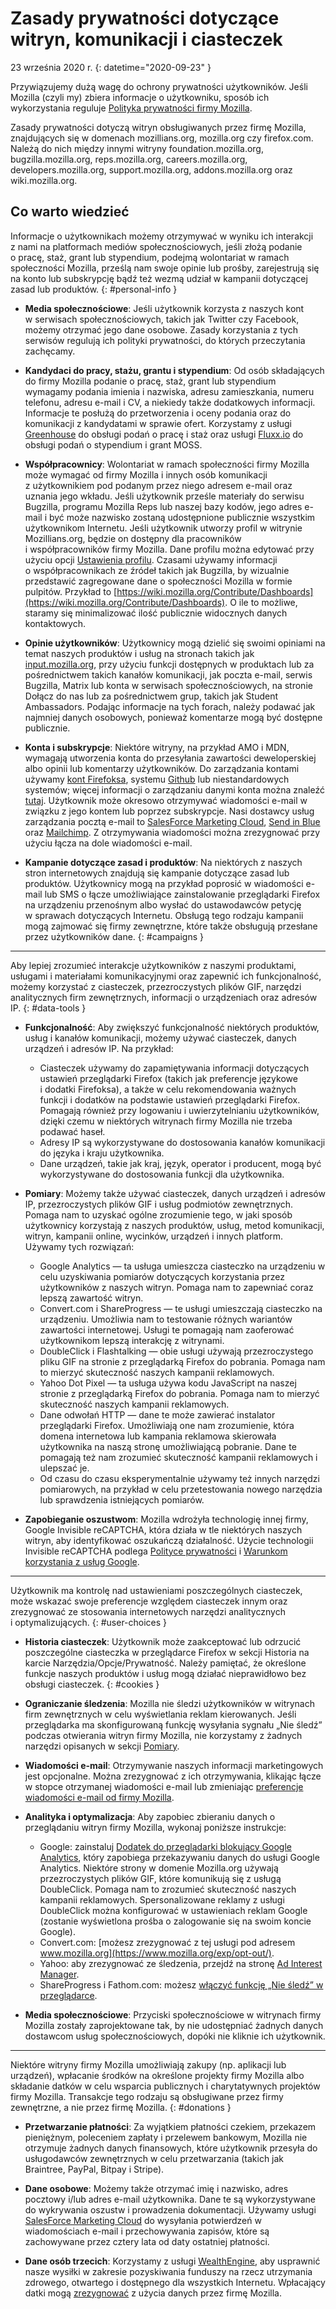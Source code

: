 # Zasady prywatności dotyczące witryn, komunikacji i ciasteczek

23 września 2020 r.
{: datetime="2020-09-23" }

Przywiązujemy dużą wagę do ochrony prywatności użytkowników. Jeśli Mozilla (czyli my) zbiera informacje o użytkowniku, sposób ich wykorzystania reguluje [Polityka prywatności firmy Mozilla](https://www.mozilla.org/privacy/).

Zasady prywatności dotyczą witryn obsługiwanych przez firmę Mozilla, znajdujących się w domenach mozillians.org, mozilla.org czy firefox.com. Należą do nich między innymi witryny foundation.mozilla.org, bugzilla.mozilla.org, reps.mozilla.org, careers.mozilla.org, developers.mozilla.org, support.mozilla.org, addons.mozilla.org oraz wiki.mozilla.org.

## Co warto wiedzieć

Informacje o użytkownikach możemy otrzymywać w wyniku ich interakcji z nami na platformach mediów społecznościowych, jeśli złożą podanie o pracę, staż, grant lub stypendium, podejmą wolontariat w ramach społeczności Mozilla, prześlą nam swoje opinie lub prośby, zarejestrują się na konto lub subskrypcję bądź też wezmą udział w kampanii dotyczącej zasad lub produktów. 
{: #personal-info }

* **Media społecznościowe**: Jeśli użytkownik korzysta z naszych kont w serwisach społecznościowych, takich jak Twitter czy Facebook, możemy otrzymać jego dane osobowe. Zasady korzystania z tych serwisów regulują ich polityki prywatności, do których przeczytania zachęcamy.

* **Kandydaci do pracy, stażu, grantu i stypendium**: Od osób składających do firmy Mozilla podanie o pracę, staż, grant lub stypendium wymagamy podania imienia i nazwiska, adresu zamieszkania, numeru telefonu, adresu e-mail i CV, a niekiedy także dodatkowych informacji. Informacje te posłużą do przetworzenia i oceny podania oraz do komunikacji z kandydatami w sprawie ofert. Korzystamy z usługi [Greenhouse](https://www.greenhouse.io/privacy-policy) do obsługi podań o pracę i staż oraz usługi [Fluxx.io](https://www.fluxx.io/privacy-policy) do obsługi podań o stypendium i grant MOSS.

* **Współpracownicy**: Wolontariat w ramach społeczności firmy Mozilla może wymagać od firmy Mozilla i innych osób komunikacji z użytkownikiem pod podanym przez niego adresem e-mail oraz uznania jego wkładu. Jeśli użytkownik prześle materiały do serwisu Bugzilla, programu Mozilla Reps lub naszej bazy kodów, jego adres e-mail i być może nazwisko zostaną udostępnione publicznie wszystkim użytkownikom Internetu. Jeśli użytkownik utworzy profil w witrynie Mozillians.org, będzie on dostępny dla pracowników i współpracowników firmy Mozilla. Dane profilu można edytować przy użyciu opcji [Ustawienia profilu](https://mozillians.org/user/edit). Czasami używamy informacji o współpracownikach ze źródeł takich jak Bugzilla, by wizualnie przedstawić zagregowane dane o społeczności Mozilla w formie pulpitów. Przykład to [https://wiki.mozilla.org/Contribute/Dashboards](https://wiki.mozilla.org/Contribute/Dashboards). O ile to możliwe, staramy się minimalizować ilość publicznie widocznych danych kontaktowych.

* **Opinie użytkowników**: Użytkownicy mogą dzielić się swoimi opiniami na temat naszych produktów i usług na stronach takich jak [input.mozilla.org](https://input.mozilla.org/), przy użyciu funkcji dostępnych w produktach lub za pośrednictwem takich kanałów komunikacji, jak poczta e-mail, serwis Bugzilla, Matrix lub konta w serwisach społecznościowych, na stronie Dołącz do nas lub za pośrednictwem grup, takich jak Student Ambassadors. Podając informacje na tych forach, należy podawać jak najmniej danych osobowych, ponieważ komentarze mogą być dostępne publicznie.

* **Konta i subskrypcje**: Niektóre witryny, na przykład AMO i MDN, wymagają utworzenia konta do przesyłania zawartości deweloperskiej albo opinii lub komentarzy użytkowników. Do zarządzania kontami używamy [kont Firefoksa](https://www.mozilla.org/privacy/firefox/), systemu [Github](https://help.github.com/en/github/site-policy/github-privacy-statement#our-use-of-cookies-and-tracking) lub niestandardowych systemów; więcej informacji o zarządzaniu danymi konta można znaleźć [tutaj](https://support.mozilla.org/kb/managing-account-data). Użytkownik może okresowo otrzymywać wiadomości e-mail w związku z jego kontem lub poprzez subskrypcje. Nasi dostawcy usług zarządzania pocztą e-mail to [SalesForce Marketing Cloud](https://www.marketingcloud.com/privacy-policy/website-privacy-statement/), [Send in Blue](https://www.sendinblue.com/legal/privacypolicy/) oraz [Mailchimp](https://mailchimp.com/legal/privacy/). Z otrzymywania wiadomości można zrezygnować przy użyciu łącza na dole wiadomości e-mail. 

* **Kampanie dotyczące zasad i produktów**: Na niektórych z naszych stron internetowych znajdują się kampanie dotyczące zasad lub produktów. Użytkownicy mogą na przykład poprosić w wiadomości e-mail lub SMS o łącze umożliwiające zainstalowanie przeglądarki Firefox na urządzeniu przenośnym albo wysłać do ustawodawców petycję w sprawach dotyczących Internetu. Obsługą tego rodzaju kampanii mogą zajmować się firmy zewnętrzne, które także obsługują przesłane przez użytkowników dane. 
{: #campaigns }

---------------------------------------

Aby lepiej zrozumieć interakcje użytkowników z naszymi produktami, usługami i materiałami komunikacyjnymi oraz zapewnić ich funkcjonalność, możemy korzystać z ciasteczek, przezroczystych plików GIF, narzędzi analitycznych firm zewnętrznych, informacji o urządzeniach oraz adresów IP. 
{: #data-tools }

* **Funkcjonalność**: Aby zwiększyć funkcjonalność niektórych produktów, usług i kanałów komunikacji, możemy używać ciasteczek, danych urządzeń i adresów IP. Na przykład:
    * Ciasteczek używamy do zapamiętywania informacji dotyczących ustawień przeglądarki Firefox (takich jak preferencje językowe i dodatki Firefoksa), a także w celu rekomendowania ważnych funkcji i dodatków na podstawie ustawień przeglądarki Firefox. Pomagają również przy logowaniu i uwierzytelnianiu użytkowników, dzięki czemu w niektórych witrynach firmy Mozilla nie trzeba podawać haseł.
    * Adresy IP są wykorzystywane do dostosowania kanałów komunikacji do języka i kraju użytkownika.
    * Dane urządzeń, takie jak kraj, język, operator i producent, mogą być wykorzystywane do dostosowania funkcji dla użytkownika.

* **Pomiary**: Możemy także używać ciasteczek, danych urządzeń i adresów IP, przezroczystych plików GIF i usług podmiotów zewnętrznych. Pomaga nam to uzyskać ogólne zrozumienie tego, w jaki sposób użytkownicy korzystają z naszych produktów, usług, metod komunikacji, witryn, kampanii online, wycinków, urządzeń i innych platform. Używamy tych rozwiązań:
    * Google Analytics — ta usługa umieszcza ciasteczko na urządzeniu w celu uzyskiwania pomiarów dotyczących korzystania przez użytkowników z naszych witryn. Pomaga nam to zapewniać coraz lepszą zawartość witryn.
    * Convert.com i ShareProgress — te usługi umieszczają ciasteczko na urządzeniu. Umożliwia nam to testowanie różnych wariantów zawartości internetowej. Usługi te pomagają nam zaoferować użytkownikom lepszą interakcję z witrynami.
    * DoubleClick i Flashtalking — obie usługi używają przezroczystego pliku GIF na stronie z przeglądarką Firefox do pobrania. Pomaga nam to mierzyć skuteczność naszych kampanii reklamowych.
    * Yahoo Dot Pixel — ta usługa używa kodu JavaScript na naszej stronie z przeglądarką Firefox do pobrania. Pomaga nam to mierzyć skuteczność naszych kampanii reklamowych.
    * Dane odwołań HTTP — dane te może zawierać instalator przeglądarki Firefox. Umożliwiają one nam zrozumienie, która domena internetowa lub kampania reklamowa skierowała użytkownika na naszą stronę umożliwiającą pobranie. Dane te pomagają też nam zrozumieć skuteczność kampanii reklamowych i ulepszać je.
    * Od czasu do czasu eksperymentalnie używamy też innych narzędzi pomiarowych, na przykład w celu przetestowania nowego narzędzia lub sprawdzenia istniejących pomiarów.
  
* **Zapobieganie oszustwom**: Mozilla wdrożyła technologię innej firmy, Google Invisible reCAPTCHA, która działa w tle niektórych naszych witryn, aby identyfikować oszukańczą działalność. Użycie technologii Invisible reCAPTCHA podlega [Polityce prywatności](https://www.google.com/intl/policies/privacy/) i [Warunkom korzystania z usług Google](https://policies.google.com/terms).

---------------------------------------

Użytkownik ma kontrolę nad ustawieniami poszczególnych ciasteczek, może wskazać swoje preferencje względem ciasteczek innym oraz zrezygnować ze stosowania internetowych narzędzi analitycznych i optymalizujących. 
{: #user-choices }

* **Historia ciasteczek**: Użytkownik może zaakceptować lub odrzucić poszczególne ciasteczka w przeglądarce Firefox w sekcji Historia na karcie Narzędzia/Opcje/Prywatność. Należy pamiętać, że określone funkcje naszych produktów i usług mogą działać nieprawidłowo bez obsługi ciasteczek. 
{: #cookies }

* **Ograniczanie śledzenia**: Mozilla nie śledzi użytkowników w witrynach firm zewnętrznych w celu wyświetlania reklam kierowanych. Jeśli przeglądarka ma skonfigurowaną funkcję wysyłania sygnału „Nie śledź” podczas otwierania witryn firmy Mozilla, nie korzystamy z żadnych narzędzi opisanych w sekcji [Pomiary](https://www.mozilla.org/privacy/websites/#data-tools).

* **Wiadomości e-mail**: Otrzymywanie naszych informacji marketingowych jest opcjonalne. Można zrezygnować z ich otrzymywania, klikając łącze w stopce otrzymanej wiadomości e-mail lub zmieniając [preferencje wiadomości e-mail od firmy Mozilla](https://www.mozilla.org/newsletter/recovery/).

* **Analityka i optymalizacja**: Aby zapobiec zbieraniu danych o przeglądaniu witryn firmy Mozilla, wykonaj poniższe instrukcje:
    * Google: zainstaluj [Dodatek do przeglądarki blokujący Google Analytics](https://tools.google.com/dlpage/gaoptout), który zapobiega przekazywaniu danych do usługi Google Analytics. Niektóre strony w domenie Mozilla.org używają przezroczystych plików GIF, które komunikują się z usługą DoubleClick. Pomaga nam to zrozumieć skuteczność naszych kampanii reklamowych. Spersonalizowane reklamy z usługi DoubleClick można konfigurować w ustawieniach reklam Google (zostanie wyświetlona prośba o zalogowanie się na swoim koncie Google).
    * Convert.com: [możesz zrezygnować z tej usługi pod adresem www.mozilla.org](https://www.mozilla.org/exp/opt-out/).
    * Yahoo: aby zrezygnować ze śledzenia, przejdź na stronę [Ad Interest Manager](https://aim.yahoo.com/aim/us/en/optout/).
    * ShareProgress i Fathom.com: możesz [włączyć funkcję „Nie śledź” w przeglądarce](https://support.mozilla.org/kb/how-do-i-turn-do-not-track-feature).

* **Media społecznościowe**: Przyciski społecznościowe w witrynach firmy Mozilla zostały zaprojektowane tak, by nie udostępniać żadnych danych dostawcom usług społecznościowych, dopóki nie kliknie ich użytkownik.

---------------------------------------

Niektóre witryny firmy Mozilla umożliwiają zakupy (np. aplikacji lub urządzeń), wpłacanie środków na określone projekty firmy Mozilla albo składanie datków w celu wsparcia publicznych i charytatywnych projektów firmy Mozilla. Transakcje tego rodzaju są obsługiwane przez firmy zewnętrzne, a nie przez firmę Mozilla. 
{: #donations }

* **Przetwarzanie płatności**: Za wyjątkiem płatności czekiem, przekazem pieniężnym, poleceniem zapłaty i przelewem bankowym, Mozilla nie otrzymuje żadnych danych finansowych, które użytkownik przesyła do usługodawców zewnętrznych w celu przetwarzania (takich jak Braintree, PayPal, Bitpay i Stripe).

* **Dane osobowe**: Możemy także otrzymać imię i nazwisko, adres pocztowy i/lub adres e-mail użytkownika. Dane te są wykorzystywane do wykrywania oszustw i prowadzenia dokumentacji. Używamy usługi [SalesForce Marketing Cloud](https://www.marketingcloud.com/privacy-policy/website-privacy-statement/) do wysyłania potwierdzeń w wiadomościach e-mail i przechowywania zapisów, które są zachowywane przez cztery lata od daty ostatniej płatności. 

* **Dane osób trzecich**: Korzystamy z usługi [WealthEngine](https://www.wealthengine.com/wealthengine-inc-privacy-policy/), aby usprawnić nasze wysiłki w zakresie pozyskiwania funduszy na rzecz utrzymania zdrowego, otwartego i dostępnego dla wszystkich Internetu. Wpłacający datki mogą [zrezygnować](https://app.onetrust.com/app/#/webform/4ba08202-2ede-4934-a89e-f0b0870f95f0) z użycia danych przez firmę Mozilla.
